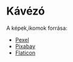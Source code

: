 # Kávézó

A képek,ikomok forrása:

* [Pexel](https://www.pexels.com/hu-hu/)
* [Pixabay](https://pixabay.com/hu/)
* [Flaticon](https://www.flaticon.com/hu/)